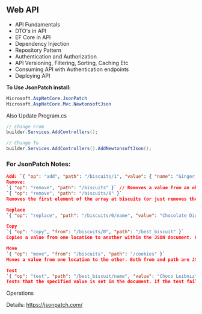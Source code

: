 ## Web API

- API Fundamentals
- DTO's in API
- EF Core in API
- Dependency Injection
- Repository Pattern
- Authentication and Authorization
- API Versioning, Filtering, Sorting, Caching Etc
- Consuming API with Authentication endpoints
- Deploying API


**To Use JsonPatch install:**
```c#
Microsoft.AspNetCore.JsonPatch
Microsoft.AspNetCore.Mvc.NewtonsoftJson
```
Also Update Program.cs
```c#
// Change From
builder.Services.AddControllers();

// Change To
builder.Services.AddControllers().AddNewtonsoftJson();
```


### For JsonPatch Notes:
```JSON
Add: `{ "op": "add", "path": "/biscuits/1", "value": { "name": "Ginger Nut" } }`
Remove: 
`{ "op": "remove", "path": "/biscuits" }` // Removes a value from an object or array.
`{ "op": "remove", "path": "/biscuits/0" }`
Removes the first element of the array at biscuits (or just removes the “0” key if biscuits is an object)

Replace
`{ "op": "replace", "path": "/biscuits/0/name", "value": "Chocolate Digestive" }`

Copy
`{ "op": "copy", "from": "/biscuits/0", "path": "/best_biscuit" }`
Copies a value from one location to another within the JSON document. Both from and path are JSON Pointers.

Move
`{ "op": "move", "from": "/biscuits", "path": "/cookies" }`
Moves a value from one location to the other. Both from and path are JSON Pointers.

Test
`{ "op": "test", "path": "/best_biscuit/name", "value": "Choco Leibniz" }`
Tests that the specified value is set in the document. If the test fails, then the patch as a whole should not apply.
```
Operations


Details: https://jsonpatch.com/









